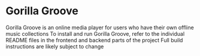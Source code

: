 # Gorilla Groove

Gorilla Groove is an online media player for users who have their own offline music collections
To install and run Gorilla Groove, refer to the individual README files in the frontend and backend parts of the project
Full build instructions are likely subject to change
